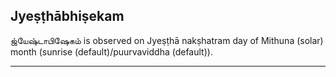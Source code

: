 ## Jyeṣṭhābhiṣekam
ஜ்யேஷ்டாபிஷேகம் is observed on Jyeṣṭhā nakṣhatram day of Mithuna (solar) month (sunrise (default)/puurvaviddha (default)).



---
